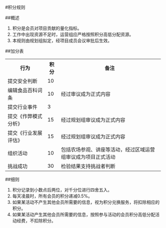 #积分规则

##概述
1. 积分是会员对项目贡献的量化指标。
2. 工作中出现资源不足时，运营组应严格按照积分高低分配资源。
3. 本规则由规划组拟定，经项目成员会议审批后生效。

##加分表
 <table>
<tr><th>行为</th><th>积分</th><th>备注</th></tr>
<tr><td>提交安全判断</td><td>10</td><td></td></tr>
<tr><td>编辑食品百科词条</td><td>10</td><td>经过审议成为正式内容</td></tr>
<tr><td>提交行业事件</td><td>3</td><td></td></tr>
<tr><td>提交《作弊模式分析》</td><td>15</td><td>经过规划组审议成为正式内容</td></tr>
<tr><td>提交《行业发展评估》</td><td>15</td><td>经过规划组审议成为正式内容</td></tr>
<tr><td>组织活动</td><td>10</td><td>包括农场参观、讲座等活动，经过区域运营组审议成为项目正式活动</td></tr>
<tr><td>挑战成功</td><td>30</td><td>检验结果支持挑战者判断</td></tr>
</table>  

##细则
1. 积分记录到小数点后两位，对千分位进行四舍五入。
2. 每天凌晨时，所有会员的积分递减0.5%。
3. 如果某活动不产生其他会员所需要的信息，视为积分兑换服务，将扣除相应的积分。
4. 如果某活动产生其他会员所需要的信息，按照参与活动的会员积分高低分配活动经费，不扣除积分。